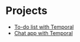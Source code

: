 # Projects

- [To-do list with Temporal](todolist_with_temporal/README.md)
- [Chat app with Temporal](./chat_app_with_temporal/README.md)


